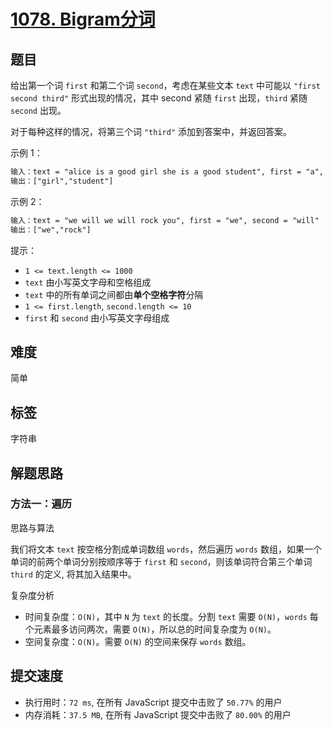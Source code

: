 # [1078. Bigram分词](https://leetcode-cn.com/problems/occurrences-after-bigram/)

## 题目

给出第一个词 `first` 和第二个词 `second`，考虑在某些文本 `text` 中可能以 `"first second third"` 形式出现的情况，其中 second 紧随 `first` 出现，`third` 紧随 `second` 出现。

对于每种这样的情况，将第三个词 `"third"` 添加到答案中，并返回答案。

示例 1：

```txt
输入：text = "alice is a good girl she is a good student", first = "a", second = "good"
输出：["girl","student"]
```

示例 2：

```txt
输入：text = "we will we will rock you", first = "we", second = "will"
输出：["we","rock"]
```

提示：

- `1 <= text.length <= 1000`
- `text` 由小写英文字母和空格组成
- `text` 中的所有单词之间都由**单个空格字符**分隔
- `1 <= first.length`, `second.length <= 10`
- `first` 和 `second` 由小写英文字母组成

## 难度

简单

## 标签

字符串

## 解题思路

### 方法一：遍历

思路与算法

我们将文本 `text` 按空格分割成单词数组 `words`，然后遍历 `words` 数组，如果一个单词的前两个单词分别按顺序等于 `first` 和 `second`，则该单词符合第三个单词 `third` 的定义, 将其加入结果中。

复杂度分析

- 时间复杂度：`O(N)`，其中 `N` 为 `text` 的长度。分割 `text` 需要 `O(N)`，`words` 每个元素最多访问两次，需要 `O(N)`，所以总的时间复杂度为 `O(N)`。
- 空间复杂度：`O(N)`。需要 `O(N)` 的空间来保存 `words` 数组。

## 提交速度

- 执行用时：`72 ms`, 在所有 JavaScript 提交中击败了 `50.77%` 的用户
- 内存消耗：`37.5 MB`, 在所有 JavaScript 提交中击败了 `80.00%` 的用户
